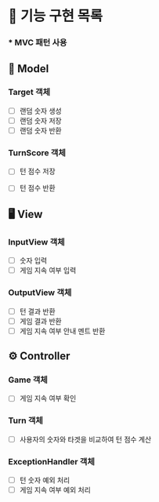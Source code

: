 # 📝 기능 구현 목록
### * MVC 패턴 사용

## 💾 Model

### Target 객체

-[ ] 랜덤 숫자 생성
-[ ] 랜덤 숫자 저장
-[ ] 랜덤 숫자 반환

### TurnScore 객체

-[ ] 턴 점수 저장
-[ ] 턴 점수 반환 


## 🖥 View

### InputView 객체

-[ ] 숫자 입력
-[ ] 게임 지속 여부 입력

### OutputView 객체

-[ ] 턴 결과 반환
-[ ] 게임 결과 반환
-[ ] 게임 지속 여부 안내 멘트 반환

## ⚙️ Controller

### Game 객체

-[ ] 게임 지속 여부 확인

### Turn 객체

-[ ] 사용자의 숫자와 타겟을 비교하여 턴 점수 계산

### ExceptionHandler 객체

-[ ] 턴 숫자 예외 처리
-[ ] 게임 지속 여부 예외 처리